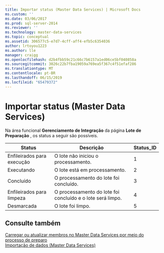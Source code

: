 ```yaml
---
title: Importar status (Master Data Services) | Microsoft Docs
ms.custom: ''
ms.date: 03/06/2017
ms.prod: sql-server-2014
ms.reviewer: ''
ms.technology: master-data-services
ms.topic: conceptual
ms.assetid: 306577c5-e7d7-4cff-aff4-efb5c6354036
author: lrtoyou1223
ms.author: lle
manager: craigg
ms.openlocfilehash: d2b4fbb59c21c66c7b6157a1ed06ce5bf040858a
ms.sourcegitcommit: 3026c22b7fba19059a769ea5f367c4f51efaf286
ms.translationtype: MT
ms.contentlocale: pt-BR
ms.lasthandoff: 06/15/2019
ms.locfileid: "65479372"
---
```

# <a name="import-statuses-master-data-services"></a>Importar status (Master Data Services)
  Na área funcional **Gerenciamento de Integração** da página **Lote de Preparação** , os status a seguir são possíveis.  
  
|Status|Descrição|Status_ID|  
|------------|-----------------|----------------|  
|Enfileirados para execução|O lote não iniciou o processamento.|1|  
|Executando|O lote está em processamento.|2|  
|Concluído|O processamento do lote foi concluído.|3|  
|Enfileirados para limpeza|O processamento do lote foi concluído e o lote será limpo.|4|  
|Desmarcada|O lote foi limpo.|5|  
  
## <a name="see-also"></a>Consulte também  
 [Carregar ou atualizar membros no Master Data Services por meio do processo de preparo](add-update-and-delete-data-master-data-services.md)   
 [Importação de dados &#40;Master Data Services&#41;](overview-importing-data-from-tables-master-data-services.md)  
  
  
